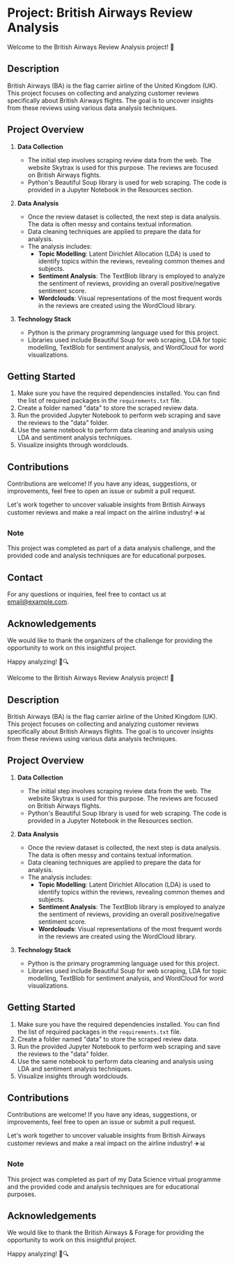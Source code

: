 # Project: British Airways Review Analysis

Welcome to the British Airways Review Analysis project! 🛫

## Description

British Airways (BA) is the flag carrier airline of the United Kingdom (UK). This project focuses on collecting and analyzing customer reviews specifically about British Airways flights. The goal is to uncover insights from these reviews using various data analysis techniques.

## Project Overview

1. **Data Collection**
   - The initial step involves scraping review data from the web. The website Skytrax is used for this purpose. The reviews are focused on British Airways flights.
   - Python's Beautiful Soup library is used for web scraping. The code is provided in a Jupyter Notebook in the Resources section.

2. **Data Analysis**
   - Once the review dataset is collected, the next step is data analysis. The data is often messy and contains textual information.
   - Data cleaning techniques are applied to prepare the data for analysis.
   - The analysis includes:
     - **Topic Modelling**: Latent Dirichlet Allocation (LDA) is used to identify topics within the reviews, revealing common themes and subjects.
     - **Sentiment Analysis**: The TextBlob library is employed to analyze the sentiment of reviews, providing an overall positive/negative sentiment score.
     - **Wordclouds**: Visual representations of the most frequent words in the reviews are created using the WordCloud library.

3. **Technology Stack**
   - Python is the primary programming language used for this project.
   - Libraries used include Beautiful Soup for web scraping, LDA for topic modelling, TextBlob for sentiment analysis, and WordCloud for word visualizations.

## Getting Started

1. Make sure you have the required dependencies installed. You can find the list of required packages in the `requirements.txt` file.
2. Create a folder named "data" to store the scraped review data.
3. Run the provided Jupyter Notebook to perform web scraping and save the reviews to the "data" folder.
4. Use the same notebook to perform data cleaning and analysis using LDA and sentiment analysis techniques.
5. Visualize insights through wordclouds.

## Contributions

Contributions are welcome! If you have any ideas, suggestions, or improvements, feel free to open an issue or submit a pull request.

Let's work together to uncover valuable insights from British Airways customer reviews and make a real impact on the airline industry! ✈️📊

### Note

This project was completed as part of a data analysis challenge, and the provided code and analysis techniques are for educational purposes.

## Contact

For any questions or inquiries, feel free to contact us at [email@example.com](mailto:email@example.com).

## Acknowledgements

We would like to thank the organizers of the challenge for providing the opportunity to work on this insightful project.

Happy analyzing! 🚀🔍

Welcome to the British Airways Review Analysis project! 🛫

## Description

British Airways (BA) is the flag carrier airline of the United Kingdom (UK). This project focuses on collecting and analyzing customer reviews specifically about British Airways flights. The goal is to uncover insights from these reviews using various data analysis techniques.

## Project Overview

1. **Data Collection**
   - The initial step involves scraping review data from the web. The website Skytrax is used for this purpose. The reviews are focused on British Airways flights.
   - Python's Beautiful Soup library is used for web scraping. The code is provided in a Jupyter Notebook in the Resources section.

2. **Data Analysis**
   - Once the review dataset is collected, the next step is data analysis. The data is often messy and contains textual information.
   - Data cleaning techniques are applied to prepare the data for analysis.
   - The analysis includes:
     - **Topic Modelling**: Latent Dirichlet Allocation (LDA) is used to identify topics within the reviews, revealing common themes and subjects.
     - **Sentiment Analysis**: The TextBlob library is employed to analyze the sentiment of reviews, providing an overall positive/negative sentiment score.
     - **Wordclouds**: Visual representations of the most frequent words in the reviews are created using the WordCloud library.

3. **Technology Stack**
   - Python is the primary programming language used for this project.
   - Libraries used include Beautiful Soup for web scraping, LDA for topic modelling, TextBlob for sentiment analysis, and WordCloud for word visualizations.

## Getting Started

1. Make sure you have the required dependencies installed. You can find the list of required packages in the `requirements.txt` file.
2. Create a folder named "data" to store the scraped review data.
3. Run the provided Jupyter Notebook to perform web scraping and save the reviews to the "data" folder.
4. Use the same notebook to perform data cleaning and analysis using LDA and sentiment analysis techniques.
5. Visualize insights through wordclouds.

## Contributions

Contributions are welcome! If you have any ideas, suggestions, or improvements, feel free to open an issue or submit a pull request.

Let's work together to uncover valuable insights from British Airways customer reviews and make a real impact on the airline industry! ✈️📊

### Note

This project was completed as part of my Data Science virtual programme and the provided code and analysis techniques are for educational purposes.

## Acknowledgements

We would like to thank the British Airways & Forage for providing the opportunity to work on this insightful project.

Happy analyzing! 🚀🔍
